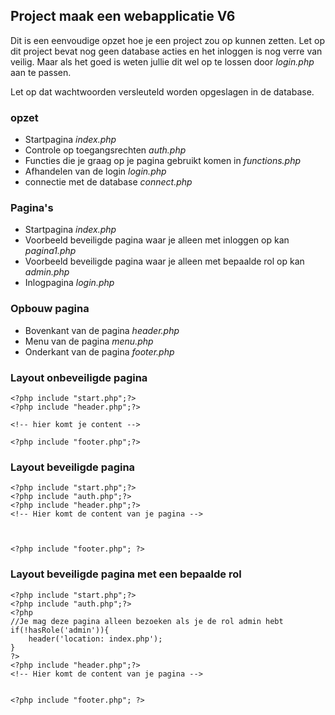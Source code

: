 ## Project maak een webapplicatie V6

Dit is een eenvoudige opzet hoe je een project zou op kunnen zetten.
Let op dit project bevat nog geen database acties en het inloggen is nog verre van veilig.
Maar als het goed is weten jullie dit wel op te lossen door *login.php* aan te passen.

Let op dat wachtwoorden versleuteld worden opgeslagen in de database.

### opzet
- Startpagina *index.php*
- Controle op toegangsrechten *auth.php* 
- Functies die je graag op je pagina gebruikt komen in *functions.php*
- Afhandelen van de login *login.php*
- connectie met de database *connect.php*

### Pagina's
- Startpagina *index.php*
- Voorbeeld beveiligde pagina waar je alleen met inloggen op kan *pagina1.php*
- Voorbeeld beveiligde pagina waar je alleen met bepaalde rol op kan *admin.php*
- Inlogpagina *login.php*

### Opbouw pagina
- Bovenkant van de pagina *header.php*
- Menu van de pagina *menu.php*
- Onderkant van de pagina *footer.php*

### Layout onbeveiligde pagina

```
<?php include "start.php";?>
<?php include "header.php";?>

<!-- hier komt je content -->

<?php include "footer.php";?>
```

### Layout beveiligde pagina
```
<?php include "start.php";?>
<?php include "auth.php";?>
<?php include "header.php";?>
<!-- Hier komt de content van je pagina -->



<?php include "footer.php"; ?>
```
### Layout beveiligde pagina met een bepaalde rol
```
<?php include "start.php";?>
<?php include "auth.php";?>
<?php
//Je mag deze pagina alleen bezoeken als je de rol admin hebt
if(!hasRole('admin')){
    header('location: index.php');
}
?>
<?php include "header.php";?>
<!-- Hier komt de content van je pagina -->


<?php include "footer.php"; ?>
```